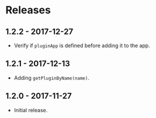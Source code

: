 # Releases

## 1.2.2 - 2017-12-27

- Verify if `pluginApp` is defined before adding it to the app.

## 1.2.1 - 2017-12-13

- Adding `getPluginByName(name)`.

## 1.2.0 - 2017-11-27

- Initial release.
